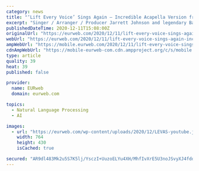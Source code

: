 ```yaml
---
category: news
title: "‘Lift Every Voice’ Sings Again – Incredible Acapella Version from Jarrett Johnson & Take 6’s Alvin Chea / WATCH"
excerpt: "Singer / Arranger / Producer Jarrett Johnson and legendary Bass vocalist Alvin Chea of Take 6 are GRAMMY-nominated this year for Best Arrangement for their recording of the 115-year-old anthem “Lift Every Voice and Sing."
publishedDateTime: 2020-12-11T15:08:00Z
originalUrl: "https://eurweb.com/2020/12/11/lift-every-voice-sings-again-incredible-acapella-version-from-jarrett-johnson-alvin-chea-of-take-6/"
webUrl: "https://eurweb.com/2020/12/11/lift-every-voice-sings-again-incredible-acapella-version-from-jarrett-johnson-alvin-chea-of-take-6/"
ampWebUrl: "https://mobile.eurweb.com/2020/12/11/lift-every-voice-sings-again-incredible-acapella-version-from-jarrett-johnson-alvin-chea-of-take-6/amp/"
cdnAmpWebUrl: "https://mobile-eurweb-com.cdn.ampproject.org/c/s/mobile.eurweb.com/2020/12/11/lift-every-voice-sings-again-incredible-acapella-version-from-jarrett-johnson-alvin-chea-of-take-6/amp/"
type: article
quality: 39
heat: 39
published: false

provider:
  name: EURweb
  domain: eurweb.com

topics:
  - Natural Language Processing
  - AI

images:
  - url: "https://eurweb.com/wp-content/uploads/2020/12/LEVAS-youtube.jpg"
    width: 764
    height: 430
    isCached: true

secured: "AR9dl483Mk2u5S7K5lj/YsczI+UuzoELYu4XH/MhfIvXrE5U3noJSvyXJ4fddOEDpIif+2iaYqYvljg5E/6CxMGct4zs/AOWt193VKuv+3ySXNXpKSM2AahMiFaf71GB1kco8zn9/8z+2+cQfjv9fnENla2cnM++4qsF9x4OqQojC2Egs/arUlmENHJp0j6VElkwQfdJgyOzrPkAPOl8JJTAZWWdfTc9alvHC8yRfArPYiQbdbOGi/fARrgekGnATTlDz4tr8/U4cpim5dqH9eJZGSHUutIdSgS9UMUUv3X1ClP8yzj+fK+E7pPqARDsz1GQKNSFc/+GnzqsO2j3gbhzkHq5m+AWkfP3yYUxXOc=;mabaVwfW5i7dFcUNoM3ltA=="
---
```


